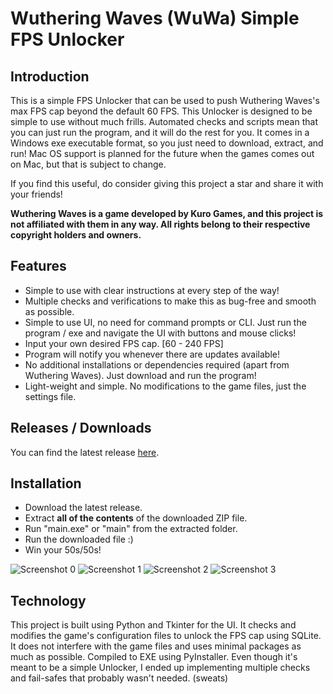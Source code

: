 
<meta name="google-site-verification" content="Ib3Q004t90jgY-dFWhLhsfShnlFRFH3VIQRyOAA7qfQ" />



# Wuthering Waves (WuWa) Simple FPS Unlocker

## Introduction

This is a simple FPS Unlocker that can be used to push Wuthering Waves's max FPS cap beyond the default 60 FPS.
This Unlocker is designed to be simple to use without much frills. Automated checks and scripts mean that you can just
run the program, and it will do the rest for you. It comes in a Windows exe executable format, so you just need to
download,
extract, and run! Mac OS support is planned for the future when the games comes out on Mac, but that is subject to
change.

If you find this useful, do consider giving this project a star and share it with your friends!

**Wuthering Waves is a game developed by Kuro Games, and this project is not affiliated with them in any way. All rights
belong to their respective copyright holders and owners.**

## Features

- Simple to use with clear instructions at every step of the way!
- Multiple checks and verifications to make this as bug-free and smooth as possible.
- Simple to use UI, no need for command prompts or CLI. Just run the program / exe and navigate the UI with buttons and
  mouse
  clicks!
- Input your own desired FPS cap. [60 - 240 FPS]
- Program will notify you whenever there are updates available!
- No additional installations or dependencies required (apart from Wuthering Waves). Just download and run the program!
- Light-weight and simple. No modifications to the game files, just the settings file.

## Releases / Downloads

You can find the latest release [here](https://github.com/WakuWakuPadoru/WuWa_Simple_FPSUnlocker/releases/latest).

## Installation

- Download the latest release.
- Extract **all of the contents** of the downloaded ZIP file.
- Run "main.exe" or "main" from the extracted folder.
- Run the downloaded file :)
- Win your 50s/50s!

![Screenshot 0](https://i.imgur.com/tkU1FDY.png)
![Screenshot 1](https://i.imgur.com/1VomUv7.png)
![Screenshot 2](https://i.imgur.com/mEzvNxk.png)
![Screenshot 3](https://i.imgur.com/MCpOfnJ.png)

## Technology

This project is built using Python and Tkinter for the UI. It checks and modifies the game's configuration files to
unlock the FPS cap using SQLite. It does not interfere with the game files and uses minimal packages as much as
possible. Compiled to EXE using PyInstaller.
Even though it's meant to be a simple Unlocker, I ended up implementing multiple checks and fail-safes that probably
wasn't needed. (sweats)
